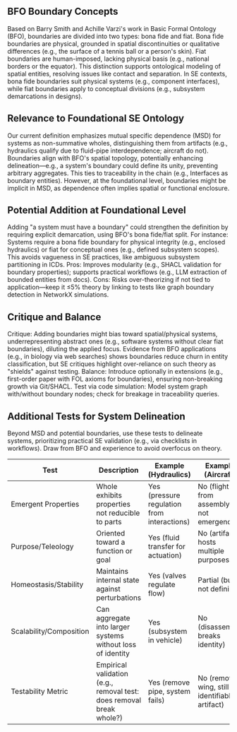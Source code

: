 ## BFO Boundary Concepts

Based on Barry Smith and Achille Varzi's work in Basic Formal Ontology (BFO), boundaries are divided into two types: bona fide and fiat. Bona fide boundaries are physical, grounded in spatial discontinuities or qualitative differences (e.g., the surface of a tennis ball or a person's skin). Fiat boundaries are human-imposed, lacking physical basis (e.g., national borders or the equator). This distinction supports ontological modeling of spatial entities, resolving issues like contact and separation. In SE contexts, bona fide boundaries suit physical systems (e.g., component interfaces), while fiat boundaries apply to conceptual divisions (e.g., subsystem demarcations in designs).

## Relevance to Foundational SE Ontology

Our current definition emphasizes mutual specific dependence (MSD) for systems as non-summative wholes, distinguishing them from artifacts (e.g., hydraulics qualify due to fluid-pipe interdependence; aircraft do not). Boundaries align with BFO's spatial topology, potentially enhancing delineation—e.g., a system's boundary could define its unity, preventing arbitrary aggregates. This ties to traceability in the chain (e.g., Interfaces as boundary entities). However, at the foundational level, boundaries might be implicit in MSD, as dependence often implies spatial or functional enclosure.

## Potential Addition at Foundational Level

Adding "a system must have a boundary" could strengthen the definition by requiring explicit demarcation, using BFO's bona fide/fiat split. For instance: Systems require a bona fide boundary for physical integrity (e.g., enclosed hydraulics) or fiat for conceptual ones (e.g., defined subsystem scopes). This avoids vagueness in SE practices, like ambiguous subsystem partitioning in ICDs. Pros: Improves modularity (e.g., SHACL validation for boundary properties); supports practical workflows (e.g., LLM extraction of bounded entities from docs). Cons: Risks over-theorizing if not tied to application—keep it ≤5% theory by linking to tests like graph boundary detection in NetworkX simulations.

## Critique and Balance

Critique: Adding boundaries might bias toward spatial/physical systems, underrepresenting abstract ones (e.g., software systems without clear fiat boundaries), diluting the applied focus. Evidence from BFO applications (e.g., in biology via web searches) shows boundaries reduce churn in entity classification, but SE critiques highlight over-reliance on such theory as "shields" against testing. Balance: Introduce optionally in extensions (e.g., first-order paper with FOL axioms for boundaries), ensuring non-breaking growth via Git/SHACL. Test via code simulation: Model system graph with/without boundary nodes; check for breakage in traceability queries.

## Additional Tests for System Delineation

Beyond MSD and potential boundaries, use these tests to delineate systems, prioritizing practical SE validation (e.g., via checklists in workflows). Draw from BFO and experience to avoid overfocus on theory.

| Test | Description | Example (Hydraulics) | Example (Aircraft) | BFO Tie |
|------|-------------|----------------------|--------------------|---------|
| Emergent Properties | Whole exhibits properties not reducible to parts | Yes (pressure regulation from interactions) | No (flight from assembly, not emergence) | Continuants/Occurrents unity |
| Purpose/Teleology | Oriented toward a function or goal | Yes (fluid transfer for actuation) | No (artifact hosts multiple purposes) | Realizable dispositions |
| Homeostasis/Stability | Maintains internal state against perturbations | Yes (valves regulate flow) | Partial (but not defining) | Process dependencies |
| Scalability/Composition | Can aggregate into larger systems without loss of identity | Yes (subsystem in vehicle) | No (disassembly breaks identity) | Mereological sums |
| Testability Metric | Empirical validation (e.g., removal test: does removal break whole?) | Yes (remove pipe, system fails) | No (remove wing, still identifiable artifact) | Dependence relations